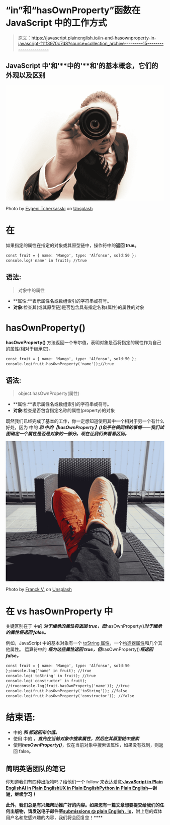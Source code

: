 # “in”和“hasOwnProperty”函数在 JavaScript 中的工作方式

> 原文：<https://javascript.plainenglish.io/in-and-hasownproperty-in-javascript-f11f3970c7d8?source=collection_archive---------15----------------------->

## JavaScript 中'和'**中的'**和'**的基本概念，它们的外观以及区别**

![](img/0cb28a9ac5b6c63ca483640438c40128.png)

Photo by [Evgeni Tcherkasski](https://unsplash.com/@evgenit?utm_source=medium&utm_medium=referral) on [Unsplash](https://unsplash.com?utm_source=medium&utm_medium=referral)

# 在

如果指定的属性在指定的对象或其原型链中，操作符中的**返回 true。**

```
const fruit = { name: 'Mango', type: 'Alfonso', sold:50 };
console.log('name' in fruit); //true
```

## 语法:

> 对象中的属性

*   **属性:**表示属性名或数组索引的字符串或符号。
*   **对象**:检查其(或其原型链)是否包含具有指定名称(属性)的属性的对象

# hasOwnProperty()

**hasOwnProperty()** 方法返回一个布尔值，表明对象是否将指定的属性作为自己的属性(相对于继承它)。

```
const fruit = { name: 'Mango', type: 'Alfonso', sold:50 };
console.log(fruit.hasOwnProperty('name'));//true
```

## 语法:

> object.hasOwnProperty(属性)

*   **属性:**表示属性名或数组索引的字符串或符号。
*   **对象**:检查是否包含指定名称的属性(property)的对象

既然我们已经完成了基本的工作，你一定想知道使用其中一个相对于另一个有什么好处，因为 中的 ***和 ***中的【hasOwnProperty】***()似乎在做同样的事情——我们试图确定一个属性是否是对象的一部分。现在让我们来看看区别。***

![](img/1cde576883631f52b56d12f5a7184c98.png)

Photo by [Franck V.](https://unsplash.com/@franckinjapan?utm_source=medium&utm_medium=referral) on [Unsplash](https://unsplash.com?utm_source=medium&utm_medium=referral)

# 在 vs hasOwnProperty 中

关键区别在于 中的 ***对于继承的属性将返回 true，而***hasOwnProperty()***对于继承的属性将返回 false。***

例如，JavaScript 中的基本对象有一个 [toString 属性](https://developer.mozilla.org/en-US/docs/Web/JavaScript/Reference/Global_Objects/Object/toString)，一个[构造器属性](https://developer.mozilla.org/en-US/docs/Web/JavaScript/Reference/Global_Objects/Object/constructor)和几个其他属性。 运算符中的 ***将为这些属性返回 true，但***hasOwnProperty()***将返回 false。***

```
const fruit = { name: 'Mango', type: 'Alfonso', sold:50 };console.log('name' in fruit); //true
console.log('toString' in fruit); //true
console.log('constructor' in fruit); //trueconsole.log(fruit.hasOwnProperty('name')); //true
console.log(fruit.hasOwnProperty('toString')); //false
console.log(fruit.hasOwnProperty('constructor')); //false
```

# 结束语:

*   中的 ***和 ***都返回布尔值。******
*   使用 中的 ***，首先在当前对象中搜索属性，然后在其原型链中搜索***
*   使用***hasOwnProperty()***，仅在当前对象中搜索该属性，如果没有找到，则返回 false。

## **简明英语团队的笔记**

你知道我们有四种出版物吗？给他们一个 follow 来表达爱意:[**JavaScript in Plain English**](https://medium.com/javascript-in-plain-english)[**AI in Plain English**](https://medium.com/ai-in-plain-english)[**UX in Plain English**](https://medium.com/ux-in-plain-english)[**Python in Plain English**](https://medium.com/python-in-plain-english)**—谢谢，继续学习！**

**此外，我们总是有兴趣帮助推广好的内容。如果您有一篇文章想要提交给我们的任何出版物，请发送电子邮件至[**submissions @ plain English . io**](mailto:submissions@plainenglish.io)**，附上您的媒体用户名和您感兴趣的内容，我们将会回复您！****